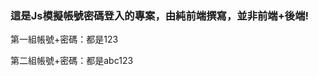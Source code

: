 <h3>這是Js模擬帳號密碼登入的專案，由純前端撰寫，並非前端+後端!</h3>
<div>
  <p>第一組帳號+密碼：都是123</p>
  <p>第二組帳號+密碼：都是abc123</p>
</div>

